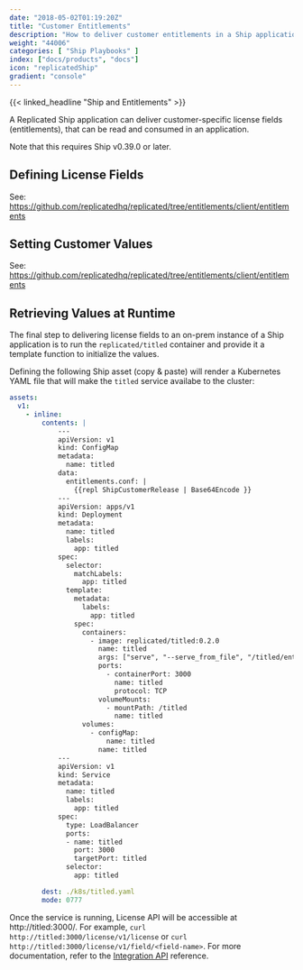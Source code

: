 ```yaml
---
date: "2018-05-02T01:19:20Z"
title: "Customer Entitlements"
description: "How to deliver customer entitlements in a Ship application"
weight: "44006"
categories: [ "Ship Playbooks" ]
index: ["docs/products", "docs"]
icon: "replicatedShip"
gradient: "console"
---
```


{{< linked_headline "Ship and Entitlements" >}}

A Replicated Ship application can deliver customer-specific license fields (entitlements), that can be read and consumed in an application.

Note that this requires Ship v0.39.0 or later.

## Defining License Fields

See: https://github.com/replicatedhq/replicated/tree/entitlements/client/entitlements

## Setting Customer Values

See: https://github.com/replicatedhq/replicated/tree/entitlements/client/entitlements

## Retrieving Values at Runtime

The final step to delivering license fields to an on-prem instance of a Ship application is to run the `replicated/titled` container and provide it a template function to initialize the values.

Defining the following Ship asset (copy & paste) will render a Kubernetes YAML file that will make the `titled` service availabe to the cluster:

```yaml
assets:
  v1:
    - inline:
        contents: |
            ---
            apiVersion: v1
            kind: ConfigMap
            metadata:
              name: titled
            data:
              entitlements.conf: |
                {{repl ShipCustomerRelease | Base64Encode }}
            ---
            apiVersion: apps/v1
            kind: Deployment
            metadata:
              name: titled
              labels:
                app: titled
            spec:
              selector:
                matchLabels:
                  app: titled
              template:
                metadata:
                  labels:
                    app: titled
                spec:
                  containers:
                    - image: replicated/titled:0.2.0
                      name: titled
                      args: ["serve", "--serve_from_file", "/titled/entitlements.conf"]
                      ports:
                        - containerPort: 3000
                          name: titled
                          protocol: TCP
                      volumeMounts:
                        - mountPath: /titled
                          name: titled
                  volumes:
                    - configMap:
                        name: titled
                      name: titled
            ---
            apiVersion: v1
            kind: Service
            metadata:
              name: titled
              labels:
                app: titled
            spec:
              type: LoadBalancer
              ports:
              - name: titled
                port: 3000
                targetPort: titled
              selector:
                app: titled

        dest: ./k8s/titled.yaml
        mode: 0777
```

Once the service is running, License API will be accessible at http://titled:3000/.  For example, `curl http://titled:3000/license/v1/license` or `curl http://titled:3000/license/v1/field/<field-name>`. For more documentation, refer to the [Integration API](https://help.replicated.com/api/integration-api/license-api/) reference.
